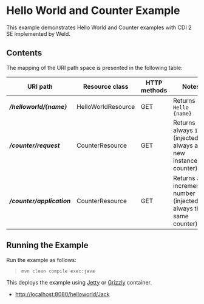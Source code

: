 <!--

    DO NOT ALTER OR REMOVE COPYRIGHT NOTICES OR THIS HEADER.

    Copyright (c) 2017 Oracle and/or its affiliates. All rights reserved.

    The contents of this file are subject to the terms of either the GNU
    General Public License Version 2 only ("GPL") or the Common Development
    and Distribution License("CDDL") (collectively, the "License").  You
    may not use this file except in compliance with the License.  You can
    obtain a copy of the License at
    https://oss.oracle.com/licenses/CDDL+GPL-1.1
    or LICENSE.txt.  See the License for the specific
    language governing permissions and limitations under the License.

    When distributing the software, include this License Header Notice in each
    file and include the License file at LICENSE.txt.

    GPL Classpath Exception:
    Oracle designates this particular file as subject to the "Classpath"
    exception as provided by Oracle in the GPL Version 2 section of the License
    file that accompanied this code.

    Modifications:
    If applicable, add the following below the License Header, with the fields
    enclosed by brackets [] replaced by your own identifying information:
    "Portions Copyright [year] [name of copyright owner]"

    Contributor(s):
    If you wish your version of this file to be governed by only the CDDL or
    only the GPL Version 2, indicate your decision by adding "[Contributor]
    elects to include this software in this distribution under the [CDDL or GPL
    Version 2] license."  If you don't indicate a single choice of license, a
    recipient has the option to distribute your version of this file under
    either the CDDL, the GPL Version 2 or to extend the choice of license to
    its licensees as provided above.  However, if you add GPL Version 2 code
    and therefore, elected the GPL Version 2 license, then the option applies
    only if the new code is made subject to such option by the copyright
    holder.

-->

Hello World and Counter Example
===============================

This example demonstrates Hello World and Counter examples with CDI 2 SE implemented by Weld.

Contents
--------

The mapping of the URI path space is presented in the following table:

URI path                    | Resource class      | HTTP methods | Notes
--------------------------- | ------------------- | ------------ | --------------------------------------------------------
**_/helloworld/{name}_**    | HelloWorldResource  |  GET         |  Returns `Hello {name}`
**_/counter/request_**      | CounterResource     |  GET         |  Returns always `1` (injected always a new instance of counter)
**_/counter/application_**  | CounterResource     |  GET         |  Returns an incremented number (injected always the same counter).

Running the Example
-------------------

Run the example as follows:

>     mvn clean compile exec:java

This deploys the example using [Jetty](https://www.eclipse.org/jetty/) or [Grizzly](http://grizzly.java.net/) container.

-   <http://localhost:8080/helloworld/Jack>
